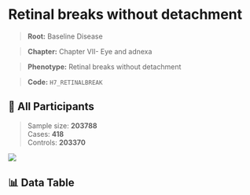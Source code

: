 # Retinal breaks without detachment

> **Root:** Baseline Disease  

> **Chapter:** Chapter VII- Eye and adnexa  

> **Phenotype:** Retinal breaks without detachment  

> **Code:** `H7_RETINALBREAK`

## 🧪 All Participants  
> Sample size: **203788**  
> Cases: **418**  
> Controls: **203370**
<img src="/Sensitive/Figures/ALL/Incidence/H7_RETINALBREAK.png"/>

## 📊 Data Table
<CsvTableMRF src="/Sensitive/Data/ALL/Incidence/COX_H7_RETINALBREAK.csv"/>


